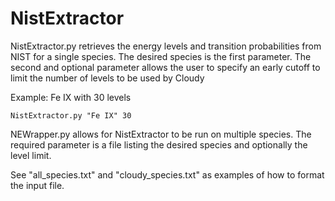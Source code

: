 NistExtractor
=============
NistExtractor.py retrieves the energy levels and transition probabilities from NIST for a single species. 
The desired species is the first parameter.
The second and optional parameter allows the user to specify an early cutoff to limit the number of levels to be used by Cloudy



Example: Fe IX  with 30 levels

```
NistExtractor.py "Fe IX" 30
```

NEWrapper.py allows for NistExtractor to be run on multiple species.
The required parameter is a file listing the desired species and optionally the level limit.

See "all_species.txt" and "cloudy_species.txt" as examples of how to format the input file.


